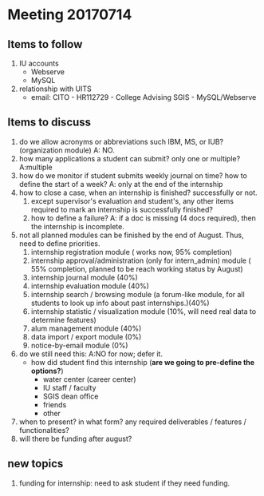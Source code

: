 # Meeting 20170714

## Items to follow
1. IU accounts
    * Webserve
    * MySQL
2. relationship with UITS
    * email: CITO - HR112729 - College Advising SGIS - MySQL/Webserve
    
## Items to discuss
1. do we allow acronyms or abbreviations such IBM, MS, or IUB? (organization module) A: NO.
2. how many applications a student can submit? only one or multiple? A:multiple
3. how do we monitor if student submits weekly journal on time? how to define the start of a week? A: only at the end of the internship
3. how to close a case, when an internship is finished? successfully or not.
    1. except supervisor's evaluation and student's, any other items required to mark an internship is successfully finished?
    2. how to define a failure? A: if a doc is missing (4 docs required), then the internship is incomplete.
2. not all planned modules can be finished by the end of August. Thus, need to define priorities.
    1. internship registration module ( works now, 95% completion)
    2. internship approval/administration (only for intern_admin) module ( 55% completion, planned to be reach working status by August)
    3. internship journal module (40%)
    4. internship evaluation module (40%)
    5. internship search / browsing module (a forum-like module, for all students to look up info about past internships.)(40%)
    6. internship statistic / visualization module (10%, will need real data to determine features)
    7. alum management module (40%)
    8. data import / export module (0%)
    9. notice-by-email module (0%)
8. do we still need this: A:NO for now; defer it.
    * how did student find this internship (**are we going to pre-define the options?**)
         * water center (career center)
         * IU staff / faculty
         * SGIS dean office
         * friends
         * other
4. when to present? in what form? any required deliverables / features / functionalities?
3. will there be funding after august?


## new topics
1. funding for internship: need to ask student if they need funding.